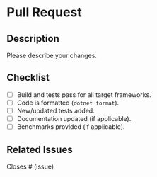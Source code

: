 # Pull Request

## Description

Please describe your changes.

## Checklist

- [ ] Build and tests pass for all target frameworks.
- [ ] Code is formatted (`dotnet format`).
- [ ] New/updated tests added.
- [ ] Documentation updated (if applicable).
- [ ] Benchmarks provided (if applicable).

## Related Issues

Closes # (issue)
